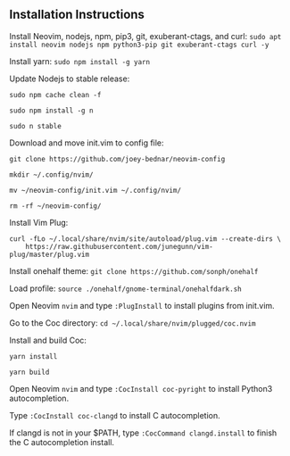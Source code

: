 ## Installation Instructions

Install Neovim, nodejs, npm, pip3, git, exuberant-ctags, and curl: `sudo apt install neovim nodejs npm python3-pip git exuberant-ctags curl -y`

Install yarn: `sudo npm install -g yarn`

Update Nodejs to stable release: 
```
sudo npm cache clean -f

sudo npm install -g n

sudo n stable
```

Download and move init.vim to config file:
```
git clone https://github.com/joey-bednar/neovim-config

mkdir ~/.config/nvim/

mv ~/neovim-config/init.vim ~/.config/nvim/

rm -rf ~/neovim-config/
```

Install Vim Plug:
```
curl -fLo ~/.local/share/nvim/site/autoload/plug.vim --create-dirs \
    https://raw.githubusercontent.com/junegunn/vim-plug/master/plug.vim
```   

Install onehalf theme: `git clone https://github.com/sonph/onehalf`

Load profile: `source ./onehalf/gnome-terminal/onehalfdark.sh`

Open Neovim `nvim` and type `:PlugInstall` to install plugins from init.vim.

Go to the Coc directory: `cd ~/.local/share/nvim/plugged/coc.nvim`

Install and build Coc:
```
yarn install

yarn build
```
Open Neovim `nvim` and type `:CocInstall coc-pyright` to install Python3 autocompletion.

Type `:CocInstall coc-clangd` to install C autocompletion.


If clangd is not in your $PATH, type `:CocCommand clangd.install` to finish the C autocompletion install.
